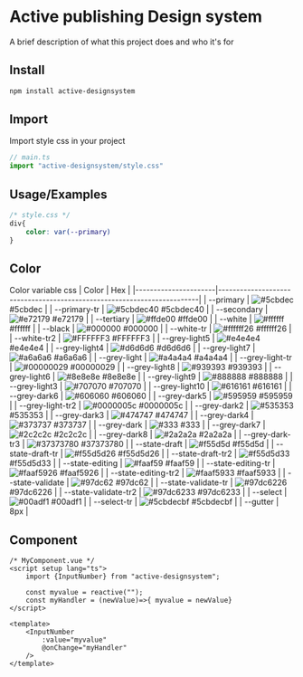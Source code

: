 
# Active publishing Design system

A brief description of what this project does and who it's for

## Install

```bash
npm install active-designsystem
```

## Import

Import style css in your project

```ts
// main.ts
import "active-designsystem/style.css"
```

## Usage/Examples

```css
/* style.css */
div{
    color: var(--primary)
}
```

## Color

Color variable css
| Color                | Hex                                                                    |
|----------------------|------------------------------------------------------------------------|
| --primary            | ![#5cbdec](https://via.placeholder.com/10/5cbdec?text=+)#5cbdec        |
| --primary-tr         | ![#5cbdec40](https://via.placeholder.com/10/5cbdec40?text=+) #5cbdec40 |
| --secondary          | ![#e72179](https://via.placeholder.com/10/e72179?text=+) #e72179       |
| --tertiary           | ![#ffde00](https://via.placeholder.com/10/ffde00?text=+) #ffde00       |
| --white              | ![#ffffff](https://via.placeholder.com/10/ffffff?text=+) #ffffff       |
| --black              | ![#000000](https://via.placeholder.com/10/000000?text=+) #000000       |
| --white-tr           | ![#ffffff26](https://via.placeholder.com/10/ffffff26?text=+) #ffffff26 |
| --white-tr2          | ![#FFFFFF3](https://via.placeholder.com/10/FFFFFF3?text=+) #FFFFFF3    |
| --grey-light5        | ![#e4e4e4](https://via.placeholder.com/10/e4e4e4?text=+) #e4e4e4       |
| --grey-light4        | ![#d6d6d6](https://via.placeholder.com/10/d6d6d6?text=+) #d6d6d6       |
| --grey-light7        | ![#a6a6a6](https://via.placeholder.com/10/a6a6a6?text=+) #a6a6a6       |
| --grey-light         | ![#a4a4a4](https://via.placeholder.com/10/a4a4a4?text=+) #a4a4a4       |
| --grey-light-tr      | ![#00000029](https://via.placeholder.com/10/00000029?text=+) #00000029 |
| --grey-light8        | ![#939393](https://via.placeholder.com/10/939393?text=+) #939393       |
| --grey-light6        | ![#8e8e8e](https://via.placeholder.com/10/8e8e8e?text=+) #8e8e8e       |
| --grey-light9        | ![#888888](https://via.placeholder.com/10/888888?text=+) #888888       |
| --grey-light3        | ![#707070](https://via.placeholder.com/10/707070?text=+) #707070       |
| --grey-light10       | ![#616161](https://via.placeholder.com/10/616161?text=+) #616161       |
| --grey-dark6         | ![#606060](https://via.placeholder.com/10/606060?text=+) #606060       |
| --grey-dark5         | ![#595959](https://via.placeholder.com/10/595959?text=+) #595959       |
| --grey-light-tr2     | ![#0000005c](https://via.placeholder.com/10/0000005c?text=+) #0000005c |
| --grey-dark2         | ![#535353](https://via.placeholder.com/10/535353?text=+) #535353       |
| --grey-dark3         | ![#474747](https://via.placeholder.com/10/474747?text=+) #474747       |
| --grey-dark4         | ![#373737](https://via.placeholder.com/10/373737?text=+) #373737       |
| --grey-dark          | ![#333](https://via.placeholder.com/10/333?text=+) #333                |
| --grey-dark7         | ![#2c2c2c](https://via.placeholder.com/10/2c2c2c?text=+) #2c2c2c       |
| --grey-dark8         | ![#2a2a2a](https://via.placeholder.com/10/2a2a2a?text=+) #2a2a2a       |
| --grey-dark-tr3      | ![#37373780](https://via.placeholder.com/10/37373780?text=+) #37373780 |
| --state-draft        | ![#f55d5d](https://via.placeholder.com/10/f55d5d?text=+) #f55d5d       |
| --state-draft-tr     | ![#f55d5d26](https://via.placeholder.com/10/f55d5d26?text=+) #f55d5d26 |
| --state-draft-tr2    | ![#f55d5d33](https://via.placeholder.com/10/f55d5d33?text=+) #f55d5d33 |
| --state-editing      | ![#faaf59](https://via.placeholder.com/10/faaf59?text=+) #faaf59       |
| --state-editing-tr   | ![#faaf5926](https://via.placeholder.com/10/faaf5926?text=+) #faaf5926 |
| --state-editing-tr2  | ![#faaf5933](https://via.placeholder.com/10/faaf5933?text=+) #faaf5933 |
| --state-validate     | ![#97dc62](https://via.placeholder.com/10/97dc62?text=+) #97dc62       |
| --state-validate-tr  | ![#97dc6226](https://via.placeholder.com/10/97dc6226?text=+) #97dc6226 |
| --state-validate-tr2 | ![#97dc6233](https://via.placeholder.com/10/97dc6233?text=+) #97dc6233 |
| --select             | ![#00adf1](https://via.placeholder.com/10/00adf1?text=+) #00adf1       |
| --select-tr          | ![#5cbdecbf](https://via.placeholder.com/10/5cbdecbf?text=+) #5cbdecbf |
| --gutter             | 8px                                                                    |

## Component

```vue
/* MyComponent.vue */
<script setup lang="ts">
    import {InputNumber} from "active-designsystem";

    const myvalue = reactive("");
    const myHandler = (newValue)=>{ myvalue = newValue}
</script>

<template>
    <InputNumber
        :value="myvalue"
        @onChange="myHandler"
    />
</template>


```
